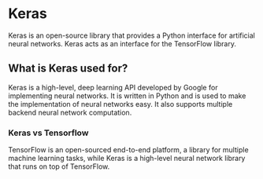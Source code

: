 # Keras
Keras is an open-source library that provides a Python interface for artificial neural networks. Keras acts as an interface for the TensorFlow library.

## What is Keras used for?
Keras is a high-level, deep learning API developed by Google for implementing neural networks.
It is written in Python and is used to make the implementation of neural networks easy.
It also supports multiple backend neural network computation.

### Keras vs Tensorflow
TensorFlow is an open-sourced end-to-end platform, a library for multiple machine learning tasks, while Keras is a high-level neural network library that runs on top of TensorFlow.
